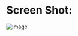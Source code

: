 # Screen Shot:


![image](https://github.com/user-attachments/assets/a7f49854-95e8-44e5-849f-330ae190af46)
